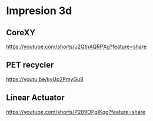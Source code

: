 # Impresion 3d
## CoreXY
https://youtube.com/shorts/u2QtnAQRPXg?feature=share
## PET recycler
https://youtu.be/kyUp2PmyGu8
## Linear Actuator
https://youtube.com/shorts/P289OPgIKqg?feature=share
